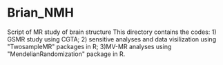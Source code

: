 # Brian_NMH
Script of MR study of brain structure 
This directory contains the codes: 1) GSMR study using CGTA; 2) sensitive analyses and data visilization using "TwosampleMR" packages in R; 3)MV-MR analyses using "MendelianRandomization" package in R.
